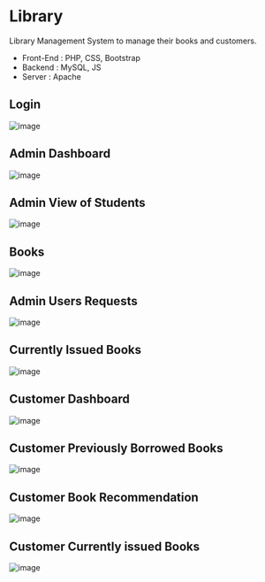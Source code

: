 # Library
Library Management System to manage their books and customers. 

- Front-End : PHP, CSS, Bootstrap
- Backend : MySQL, JS
- Server : Apache

## Login
![image](https://user-images.githubusercontent.com/77526217/116258386-89915900-a792-11eb-91d5-c8a8e76ed514.png)

## Admin Dashboard
![image](https://user-images.githubusercontent.com/77526217/116258533-aa59ae80-a792-11eb-8170-7da864d26d75.png)

## Admin View of Students
![image](https://user-images.githubusercontent.com/77526217/116258779-df660100-a792-11eb-9fca-4a38617ff4e9.png)

## Books
![image](https://user-images.githubusercontent.com/77526217/116258845-ed1b8680-a792-11eb-9a71-956e9fc8e4f3.png)

## Admin Users Requests
![image](https://user-images.githubusercontent.com/77526217/116258942-0290b080-a793-11eb-86e7-ad0531e45544.png)

## Currently Issued Books
![image](https://user-images.githubusercontent.com/77526217/116260534-649de580-a794-11eb-81db-efa7c05c2c27.png)

## Customer Dashboard
![image](https://user-images.githubusercontent.com/77526217/116260671-84cda480-a794-11eb-81bc-cb7f2393046e.png)

## Customer Previously Borrowed Books
![image](https://user-images.githubusercontent.com/77526217/116260811-a9c21780-a794-11eb-8d94-8f5b128ebd24.png)

## Customer Book Recommendation
![image](https://user-images.githubusercontent.com/77526217/116260883-bba3ba80-a794-11eb-9745-58482deffe6c.png)

## Customer Currently issued Books
![image](https://user-images.githubusercontent.com/77526217/116261235-10473580-a795-11eb-9645-3b477c8d3ef9.png)






